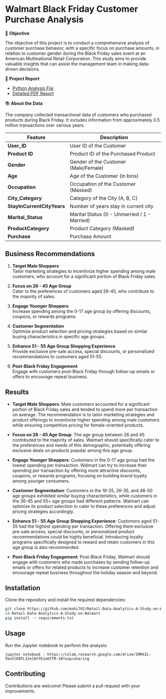 # Walmart Black Friday Customer Purchase Analysis

🎯 **Objective**

The objective of this project is to conduct a comprehensive analysis of customer purchase behavior, with a specific focus on purchase amounts, in relation to customer gender during the Black Friday sales event at an American Multinational Retail Corporation. This study aims to provide valuable insights that can assist the management team in making data-driven decisions.

📝 **Project Report**

- [Python Analysis File](https://github.com/mahi762/Retail-Data-Analytics-A-Study-on-Walmart/blob/main/Walmart_Business_Case_Study%20(2).ipynb)  
- [Detailed PDF Report](https://github.com/mahi762/Retail-Data-Analytics-A-Study-on-Walmart/blob/main/Walmart_Business_Case_Study(Mahima_jat).pdf)

📚 **About the Data**

The company collected transactional data of customers who purchased products during Black Friday. It includes information from approximately 0.5 million transactions over various years.

| Feature                  | Description                                       |
|--------------------------|---------------------------------------------------|
| **User_ID**              | User ID of the Customer                           |
| **Product ID**           | Product ID of the Purchased Product               |
| **Gender**               | Gender of the Customer (Male/Female)              |
| **Age**                  | Age of the Customer (in bins)                     |
| **Occupation**           | Occupation of the Customer (Masked)               |
| **City_Category**        | Category of the City (A, B, C)                    |
| **StayInCurrentCityYears** | Number of years stay in current city            |
| **Marital_Status**       | Marital Status (0 - Unmarried / 1 - Married)      |
| **ProductCategory**      | Product Category (Masked)                         |
| **Purchase**             | Purchase Amount                                   |

## Business Recommendations

1. **Target Male Shoppers**  
   Tailor marketing strategies to incentivize higher spending among male customers, who account for a significant portion of Black Friday sales.

2. **Focus on 26 - 45 Age Group**  
   Cater to the preferences of customers aged 26-45, who contribute to the majority of sales.

3. **Engage Younger Shoppers**  
   Increase spending among the 0-17 age group by offering discounts, coupons, or rewards programs.

4. **Customer Segmentation**  
   Optimize product selection and pricing strategies based on similar buying characteristics in specific age groups.

5. **Enhance 51 - 55 Age Group Shopping Experience**  
   Provide exclusive pre-sale access, special discounts, or personalized recommendations to customers aged 51-55.

6. **Post-Black Friday Engagement**  
   Engage with customers post-Black Friday through follow-up emails or offers to encourage repeat business.

## Results

- **Target Male Shoppers**: Male customers accounted for a significant portion of Black Friday sales and tended to spend more per transaction on average. The recommendation is to tailor marketing strategies and product offerings to incentivize higher spending among male customers while ensuring competitive pricing for female-oriented products.
  
- **Focus on 26 - 45 Age Group**: The age group between 26 and 45 contributed to the majority of sales. Walmart should specifically cater to the preferences and needs of this demographic, potentially offering exclusive deals on products popular among this age group.
  
- **Engage Younger Shoppers**: Customers in the 0-17 age group had the lowest spending per transaction. Walmart can try to increase their spending per transaction by offering more attractive discounts, coupons, or rewards programs, focusing on building brand loyalty among younger consumers.
  
- **Customer Segmentation**: Customers in the 18-25, 26-35, and 46-50 age groups exhibited similar buying characteristics, while customers in the 36-45 and 55+ age groups had different patterns. Walmart can optimize its product selection to cater to these preferences and adjust pricing strategies accordingly.
  
- **Enhance 51 - 55 Age Group Shopping Experience**: Customers aged 51-55 had the highest spending per transaction. Offering them exclusive pre-sale access, special discounts, or personalized product recommendations could be highly beneficial. Introducing loyalty programs specifically designed to reward and retain customers in this age group is also recommended.
  
- **Post-Black Friday Engagement**: Post-Black Friday, Walmart should engage with customers who made purchases by sending follow-up emails or offers for related products to increase customer retention and encourage repeat business throughout the holiday season and beyond.

## Installation

Clone the repository and install the required dependencies:

```bash
git clone https://github.com/mahi762/Retail-Data-Analytics-A-Study-on-Walmart.git
cd Retail-Data-Analytics-A-Study-on-Walmart
pip install -r requirements.txt
```
## Usage
Run the Jupyter notebook to perform the analysis:
```
jupyter notebook : https://colab.research.google.com/drive/1MRXIL-VbxVlK0TL32elHtfE1oH7TM-1N?usp=sharing
```
## Contributing 

Contributions are welcome! Please submit a pull request with your improvements.
